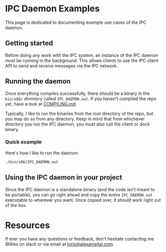 # IPC Daemon Examples

This page is dedicated to documenting example use cases of the IPC daemon.

## Getting started 

Before doing any work with the IPC system, an instance of the IPC daemon must be running in the background. This allows clients to use the IPC client API to send and receive messages via the IPC network.

## Running the daemon

Once everything compiles successfully, there should be a binary in the `bin/x86/` directory called `IPC_DAEMON.out`.
If you haven't compiled the repo yet, have a look at [COMPILING.md](/md_src_COMPILING.html).

Typically, I like to run the binaries from the root directory of the repo, but you may do so from any directory. Keep in mind that from whichever directory you run the IPC daemon, you must also call the client or dock binary.

### Quick example

Here's how I like to run the daemon:

```sh
./bin/x86/IPC_DAEMON.out
```

## Using the IPC daemon in your project 

Since the IPC daemon is a standalone binary (and the code isn't meant to be portable), you can go right ahead and copy the entire `IPC_DAEMON.out` executable to wherever you want. Once copied over, it should work right out of the box.

# Resources 

If ever you have any questions or feedback, don't hesitate contacting me @Alex on slack or via email at loris@alexamellal.com.